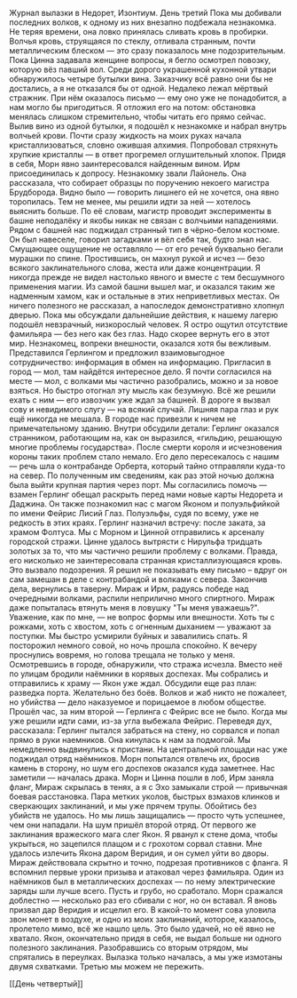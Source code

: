 Журнал вылазки в Недорет, Изонтиум. День третий
Пока мы добивали последних волков, к одному из них внезапно подбежала незнакомка. Не теряя времени, она ловко принялась сливать кровь в пробирки. Волчья кровь, струящаяся по стеклу, отливала странным, почти металлическим блеском — это сразу показалось мне подозрительным. Пока Цинна задавала женщине вопросы, я бегло осмотрел повозку, которую вёз павший вол. Среди дорого украшенной кухонной утвари обнаружилось четыре бутылки вина. Заказчику всё равно они бы не достались, а я не отказался бы от одной.
Недалеко лежал мёртвый стражник. При нём оказалось письмо — ему оно уже не понадобится, а нам могло бы пригодиться. Я отложил его на потом: обстановка менялась слишком стремительно, чтобы читать его прямо сейчас. Вылив вино из одной бутылки, я подошёл к незнакомке и набрал внутрь волчьей крови. Почти сразу жидкость на моих руках начала кристаллизоваться, словно ожившая алхимия. Попробовал стряхнуть хрупкие кристаллы — в ответ прогремел оглушительный хлопок.
Придя в себя, Морн явно заинтересовался найденным вином. Ирм присоединилась к допросу. Незнакомку звали Лайонель. Она рассказала, что собирает образцы по поручению некоего магистра Брудборода. Видно было — говорить лишнего ей не хочется, она явно торопилась. Тем не менее, мы решили идти за ней — хотелось выяснить больше.
По её словам, магистр проводит эксперименты в башне неподалёку и якобы никак не связан с волчьими нападениями. Рядом с башней нас поджидал странный тип в чёрно-белом костюме. Он был навеселе, говорил загадками и вёл себя так, будто знал нас. Смущающее ощущение не оставляло — от его речей буквально бегали мурашки по спине. Простившись, он махнул рукой и исчез — безо всякого заклинательного слова, жеста или даже концентрации. Я никогда прежде не видел настолько явного и вместе с тем бесшумного применения магии.
Из самой башни вышел маг, и оказался таким же надменным хамом, как и остальные в этих неприветливых местах. Он ничего полезного не рассказал, а напоследок демонстративно хлопнул дверью. Пока мы обсуждали дальнейшие действия, к нашему лагерю подошёл невзрачный, низкорослый человек. Я остро ощутил отсутствие фамильяра — без него как без глаз. Надо скорее вернуть его в этот мир.
Незнакомец, вопреки внешности, оказался хотя бы вежливым. Представился Герлингом и предложил взаимовыгодное сотрудничество: информация в обмен на информацию. Пригласил в город — мол, там найдётся интересное дело. Я почти согласился на месте — мол, с волками мы частично разобрались, можно и за новое взяться. Но быстро отогнал эту мысль как безумную. Всё же решили ехать с ним — его извозчик уже ждал за башней.
В дороге я вызвал сову и невидимого слугу — на всякий случай. Лишняя пара глаз и рук ещё никогда не мешала. В городе нас привезли к ничем не примечательному зданию. Внутри обсудили детали: Герлинг оказался странником, работающим на, как он выразился, «гильдию, решающую многие проблемы государства». После смерти короля и исчезновения короны таких проблем стало немало. Его дело пересекалось с нашим — речь шла о контрабанде Орберта, который тайно отправляли куда-то на север.
По полученным им сведениям, как раз этой ночью должна была выйти крупная партия через порт. Мы согласились помочь — взамен Герлинг обещал раскрыть перед нами новые карты Недорета и Даджина. Он также познакомил нас с магом Яконом и полуэльфийкой по имени Фейрис Лисий Глаз. Полуэльфы, судя по всему, уже не редкость в этих краях. Герлинг назначил встречу: после заката, за храмом Фолтуса.
Мы с Морном и Цинной отправились к арсеналу городской стражи. Цинне удалось вытрясти с Нирульфа тридцать золотых за то, что мы частично решили проблему с волками. Правда, его нисколько не заинтересовала странная кристаллизующаяся кровь. Это вызвало подозрения. Я решил не показывать ему письмо – вдруг он сам замешан в деле с контрабандой и волками с севера.
Закончив дела, вернулись в таверну. Мираж и Ирм, радуясь победе над очередными волками, распили неприлично много спиртного. Мираж даже попыталась втянуть меня в ловушку "Ты меня уважаешь?". Уважение, как по мне, — не вопрос формы или внешности. Хоть ты с рожками, хоть с хвостом, хоть с огненным дыханием — уважают за поступки. Мы быстро усмирили буйных и завалились спать.
Я посторожил немного совой, но ночь прошла спокойно. К вечеру проснулись вовремя, но голова трещала не только у меня. Осмотревшись в городе, обнаружили, что стража исчезла. Вместо неё по улицам бродили наёмники в корявых доспехах.
Мы собрались и отправились к храму — Якон уже ждал. Обсудили еще раз план: разведка порта. Желательно без боёв. Волков и жаб никто не пожалеет, но убийства — дело наказуемое и порицаемое в любом обществе. Прошёл час, за ним второй — Герлинга с Фейрис все не было. Когда мы уже решили идти сами, из-за угла выбежала Фейрис. Переведя дух, рассказала: Герлинг пытался забраться на стену, но сорвался и попал прямо в руки наемников. Она кинулась к нам за подмогой. Мы немедленно выдвинулись к пристани. На центральной площади нас уже поджидал отряд наёмников. Морн попытался отвлечь их, бросив камень в сторону, но шум его доспехов оказался куда заметнее. Нас заметили — началась драка.
Морн и Цинна пошли в лоб, Ирм заняла фланг, Мираж скрылась в тенях, а я с Эхо замыкали строй — привычная боевая расстановка. Пара метких уколов, быстрых взмахов клинков и сверкающих заклинаний, и мы уже прячем трупы. Обойтись без убийств не удалось. Но мы лишь защищались — просто чуть успешнее, чем они нападали.
На шум пришёл второй отряд. От первого же заклинания вражеского мага слег Якон. Я рванул к стене дома, чтобы укрыться, но зацепился плащом и с грохотом сорвал ставни. Мне удалось излечить Якона даром Веридия, и он сумел уйти во дворы.
Мираж действовала скрытно и точно, подрезая противников с фланга. Я вспомнил первые уроки призыва и атаковал через фамильяра. Один из наёмников был в металлических доспехах — по нему электрические заряды шли лучше всего. Пусть и грубо, но сработало.
Морн сражался доблестно — несколько раз его сбивали с ног, но он вставал. Я вновь призвал дар Веридия и исцелил его. В какой-то момент сова уловила звон монет в воздухе, и одно из моих заклинаний, которое, казалось, пролетело мимо, всё же нашло цель. Это было удачей, но её явно не хватало. Якон, окончательно придя в себя, не выдал больше ни одного полезного заклинания.
Разобравшись со вторым отрядом, мы спрятались в переулках. Вылазка только началась, а мы уже измотаны двумя схватками. Третью мы можем не пережить.

[[День четвертый]]